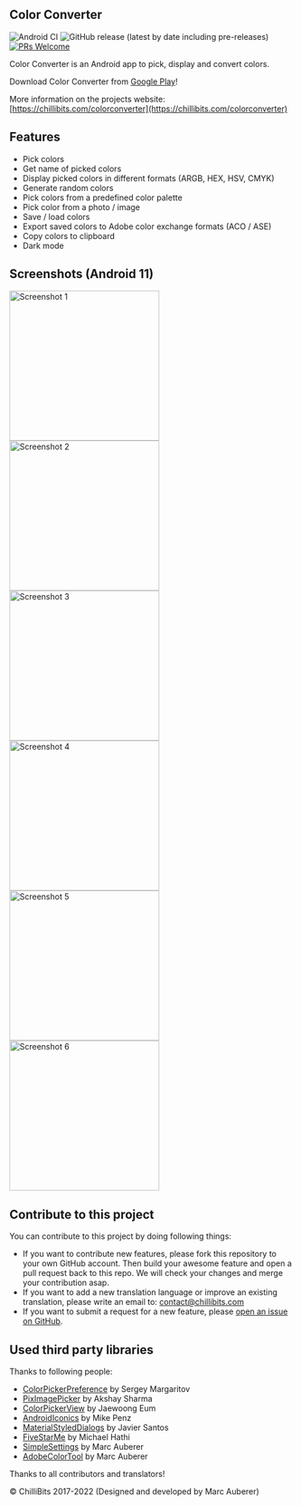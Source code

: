 ## Color Converter
![Android CI](https://github.com/chillibits/color-converter/workflows/Android%20CI/badge.svg)
![GitHub release (latest by date including pre-releases)](https://img.shields.io/github/v/release/chillibits/color-converter?include_prereleases)
[![PRs Welcome](https://img.shields.io/badge/PRs-welcome-brightgreen.svg?style=flat-square)](http://makeapullrequest.com)

Color Converter is an Android app to pick, display and convert colors.

Download Color Converter from [Google Play](https://play.google.com/store/apps/details?id=com.mrgames13.jimdo.colorconverter)!

More information on the projects website: [https://chillibits.com/colorconverter](https://chillibits.com/colorconverter)

## Features
-   Pick colors
-   Get name of picked colors
-   Display picked colors in different formats (ARGB, HEX, HSV, CMYK)
-   Generate random colors
-   Pick colors from a predefined color palette
-   Pick color from a photo / image
-   Save / load colors
-   Export saved colors to Adobe color exchange formats (ACO / ASE)
-   Copy colors to clipboard
-   Dark mode

## Screenshots (Android 11)
<img src="media/1.png" width="265" title="Screenshot 1"> <img src="media/2.png" width="265" title="Screenshot 2"> <img src="media/3.png" width="265" title="Screenshot 3">
<img src="media/4.png" width="265" title="Screenshot 4"> <img src="media/5.png" width="265" title="Screenshot 5"> <img src="media/6.png" width="265" title="Screenshot 6">

## Contribute to this project
You can contribute to this project by doing following things:
-   If you want to contribute new features, please fork this repository to your own GitHub account. Then build your awesome feature and open a pull request back to this repo. We will check your changes and merge your contribution asap.
-   If you want to add a new translation language or improve an existing translation, please write an email to: [contact@chillibits.com](mailto:contact@chillibits.com&subject=Add%20translation)
-   If you want to submit a request for a new feature, please [open an issue on GitHub](https://github.com/ChilliBits/color-converter/issues/new).

## Used third party libraries
Thanks to following people:
-   [ColorPickerPreference](https://github.com/attenzione/android-ColorPickerPreference) by Sergey Margaritov
-   [PixImagePicker](https://github.com/akshay2211/PixImagePicker) by Akshay Sharma
-   [ColorPickerView](https://github.com/skydoves/ColorPickerView) by Jaewoong Eum
-   [AndroidIconics](https://github.com/mikepenz/Android-Iconics) by Mike Penz
-   [MaterialStyledDialogs](https://github.com/javiersantos/MaterialStyledDialogs) by Javier Santos
-   [FiveStarMe](https://github.com/numerative/Five-Star-Me) by Michael Hathi
-   [SimpleSettings](https://github.com/marcauberer/simple-settings) by Marc Auberer
-   [AdobeColorTool](https://github.com/marcauberer/adobe-color-tool) by Marc Auberer

Thanks to all contributors and translators!

© ChilliBits 2017-2022 (Designed and developed by Marc Auberer)
